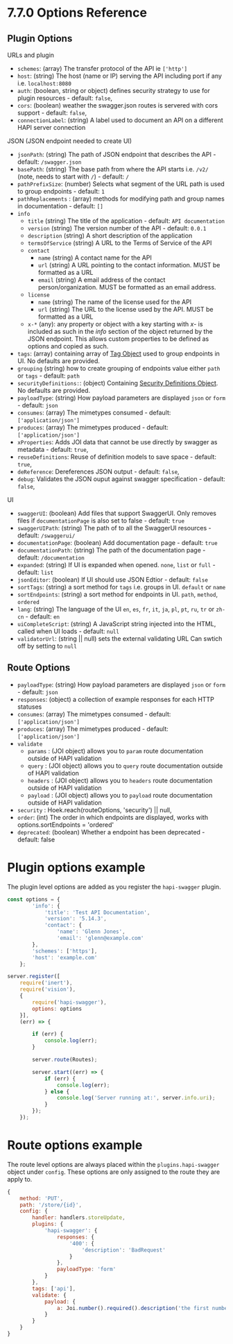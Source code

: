 # 7.7.0 Options Reference

## Plugin Options

URLs and plugin
* `schemes`: (array) The transfer protocol of the API ie `['http']`
* `host`: (string) The host (name or IP) serving the API including port if any i.e. `localhost:8080`
* `auth`: (boolean, string or object) defines security strategy to use for plugin resources - default: `false`,
* `cors`: (boolean) weather the swagger.json routes is servered with cors support - default: `false`,
* `connectionLabel`: (string) A label used to document an API on a different HAPI server connection


JSON (JSON endpoint needed to create UI)
* `jsonPath`: (string) The path of JSON endpoint that describes the API - default: `/swagger.json`
* `basePath`: (string) The base path from where the API starts i.e. `/v2/` (note, needs to start with `/`) -  default: `/`
* `pathPrefixSize`: (number) Selects what segment of the URL path is used to group endpoints - default: `1`
* `pathReplacements` : (array) methods for modifying path and group names in documentation - default: `[]`
* `info`
  * `title` (string) The title of the application -  default: `API documentation`
  * `version` (string) The version number of the API -  default: `0.0.1`
  * `description` (string)  A short description of the application
  * `termsOfService` (string) A URL to the Terms of Service of the API
  * `contact`
    * `name` (string) A contact name for the API
    * `url` (string) A URL pointing to the contact information. MUST be formatted as a URL
    * `email` (string) A email address of the contact person/organization. MUST be formatted as an email address.
  * `license`
    * `name` (string) The name of the license used for the API
    * `url` (string) The URL to the license used by the API. MUST be formatted as a URL
  * `x-*` (any): any property or object with a key starting with *x-* is included as such in the *info* section
    of the object returned by the JSON endpoint. This allows custom properties to be defined as options and
    copied as such.
*  `tags`: (array) containing array of [Tag Object](https://github.com/OAI/OpenAPI-Specification/blob/master/versions/2.0.md#tagObject) used to group endpoints in UI. No defaults are provided.
*  `grouping` (string) how to create grouping of endpoints value either `path` or `tags` - default: `path`
*  `securityDefinitions:`: (object) Containing [Security Definitions Object](https://github.com/OAI/OpenAPI-Specification/blob/master/versions/2.0.md#securityDefinitionsObject). No defaults are provided.
*  `payloadType`: (string) How payload parameters are displayed `json` or `form` - default: `json`
*  `consumes`: (array) The mimetypes consumed - default: `['application/json']`
*  `produces`: (array) The mimetypes produced - default: `['application/json']`
*  `xProperties`: Adds JOI data that cannot be use directly by swagger as metadata - default: `true`,
*  `reuseDefinitions`: Reuse of definition models to save space - default: `true`,
*  `deReference`: Dereferences JSON output - default: `false`,
*  `debug`: Validates the JSON ouput against swagger specification - default: `false`,

UI
* `swaggerUI`:  (boolean) Add files that support SwaggerUI. Only removes files if `documentationPage` is also set to false - default: `true`
* `swaggerUIPath`:  (string) The path of to all the SwaggerUI resources - default: `/swaggerui/`
* `documentationPage`:  (boolean) Add documentation page - default: `true`
* `documentationPath`:  (string) The path of the documentation page - default: `/documentation`
* `expanded`: (string) If UI is expanded when opened. `none`, `list` or `full` - default: `list`
* `jsonEditor`: (boolean) If UI should use JSON Edtior - default: `false`
* `sortTags`: (string) a sort method for `tags` i.e. groups in UI. `default` or `name`
* `sortEndpoints`: (string) a sort method for endpoints in UI. `path`, `method`, `ordered`
* `lang`: (string) The language of the UI `en`, `es`, `fr`, `it`, `ja`, `pl`, `pt`, `ru`, `tr` or `zh-cn`  - default: `en`
* `uiCompleteScript`: (string) A JavaScript string injected into the HTML, called when UI loads - default: `null`
* `validatorUrl`: (string || null) sets the external validating URL Can swtich off by setting to `null`


## Route Options
*  `payloadType`: (string) How payload parameters are displayed `json` or `form` - default: `json`
*  `responses`: (object) a collection of example responses for each HTTP statuses
*  `consumes`: (array) The mimetypes consumed - default: `['application/json']`
*  `produces`: (array) The mimetypes produced - default: `['application/json']`
*  `validate`
   *  `params` : (JOI object) allows you to `param` route documentation outside of HAPI validation
   *  `query` : (JOI object) allows you to `query` route documentation outside of HAPI validation
   *  `headers` : (JOI object) allows you to `headers` route documentation outside of HAPI validation
   *  `payload` : (JOI object) allows you to `payload` route documentation outside of HAPI validation
*  `security` :  Hoek.reach(routeOptions, 'security') || null,
*  `order`: (int) The order in which endpoints are displayed, works with options.sortEndpoints = 'ordered'
*  `deprecated`: (boolean) Whether a endpoint has been deprecated - default: false




# Plugin options example
The plugin level options are added as you register the `hapi-swagger` plugin.

```Javascript
const options = {
        'info': {
            'title': 'Test API Documentation',
            'version': '5.14.3',
            'contact': {
                'name': 'Glenn Jones',
                'email': 'glenn@example.com'
        },
        'schemes': ['https'],
        'host': 'example.com'
    };

server.register([
    require('inert'),
    require('vision'),
    {
        require('hapi-swagger'),
        options: options
    }],
    (err) => {

        if (err) {
            console.log(err);
        }

        server.route(Routes);

        server.start((err) => {
            if (err) {
                console.log(err);
            } else {
                console.log('Server running at:', server.info.uri);
            }
        });
    });
```


# Route options example
The route level options are always placed within the `plugins.hapi-swagger` object under `config`. These options are
only assigned to the route they are apply to.
```Javascript
{
    method: 'PUT',
    path: '/store/{id}',
    config: {
        handler: handlers.storeUpdate,
        plugins: {
            'hapi-swagger': {
                responses: {
                    '400': {
                        'description': 'BadRequest'
                    }
                },
                payloadType: 'form'
            }
        },
        tags: ['api'],
        validate: {
            payload: {
                a: Joi.number().required().description('the first number')
            }
        }
    }
}
```




